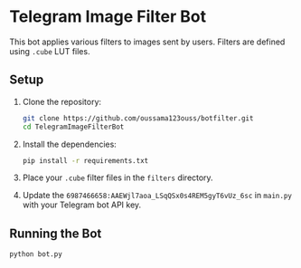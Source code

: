 # Telegram Image Filter Bot

This bot applies various filters to images sent by users. Filters are defined using `.cube` LUT files.

## Setup

1. Clone the repository:
    ```sh
    git clone https://github.com/oussama123ouss/botfilter.git
    cd TelegramImageFilterBot
    ```

2. Install the dependencies:
    ```sh
    pip install -r requirements.txt
    ```

3. Place your `.cube` filter files in the `filters` directory.

4. Update the `6987466658:AAEWjl7aoa_LSqQSx0s4REM5gyT6vUz_6sc` in `main.py` with your Telegram bot API key.

## Running the Bot

```sh
python bot.py
